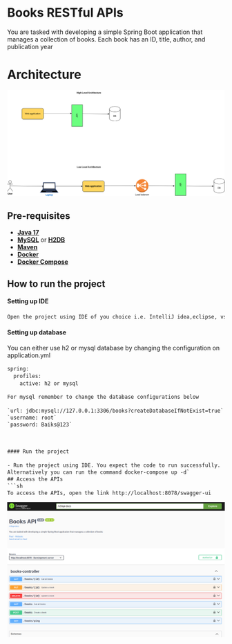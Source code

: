 # Books RESTful APIs

You are tasked with developing a simple Spring Boot application that manages a collection of books. Each book has an ID, title, author, and publication year

# Architecture

![image](BooksService.Architecture.png)

## Pre-requisites

- [**Java 17**](https://www.oracle.com/java/technologies/javase/jdk17-archive-downloads.html)
- [**MySQL**](https://www.mysql.com/downloads/) or [**H2DB**](https://www.h2database.com/html/main.html)
- [**Maven**](https://maven.apache.org/download.cgi)
- [**Docker**](https://www.docker.com/)
- [**Docker Compose**](https://docs.docker.com/reference/cli/docker/compose/)

## How to run the project

#### Setting up IDE

```sh
Open the project using IDE of you choice i.e. IntelliJ idea,eclipse, vs, spring tool suite etc.
```

#### Setting up database

You can either use h2 or mysql database by changing the configuration on application.yml

```sh
spring:
  profiles:
    active: h2 or mysql
```
    For mysql remember to change the database configurations below
    
    `url: jdbc:mysql://127.0.0.1:3306/books?createDatabaseIfNotExist=true`
    `username: root`
    `password: Baiks@123`
```


#### Run the project

- Run the project using IDE. You expect the code to run successfully. Alternatively you can run the command docker-compose up -d`
## Access the APIs
```sh
To access the APIs, open the link http://localhost:8078/swagger-ui
```

![image](img.png)

